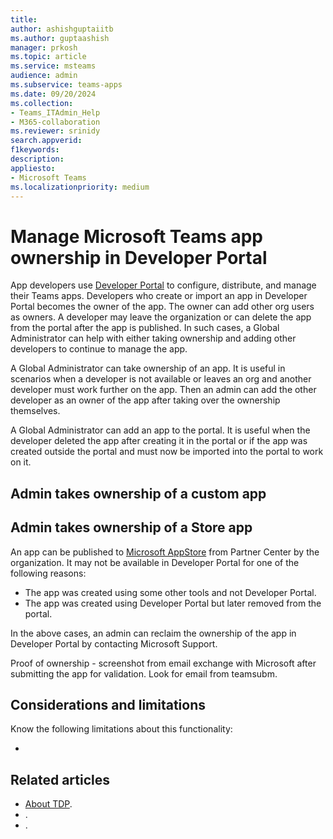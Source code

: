 ```yaml
---
title: 
author: ashishguptaiitb
ms.author: guptaashish
manager: prkosh
ms.topic: article
ms.service: msteams
audience: admin
ms.subservice: teams-apps
ms.date: 09/20/2024
ms.collection: 
- Teams_ITAdmin_Help
- M365-collaboration
ms.reviewer: srinidy
search.appverid: 
f1keywords: 
description: 
appliesto: 
- Microsoft Teams
ms.localizationpriority: medium
---
```


# Manage Microsoft Teams app ownership in Developer Portal

<!--- 
> [!NOTE]
> This feature is available only for the Commercial environments and not for GCC, GCC(H), and DoD environments.
--->

App developers use [Developer Portal](/microsoftteams/platform/concepts/build-and-test/teams-developer-portal) to configure, distribute, and manage their Teams apps. Developers who create or import an app in Developer Portal becomes the owner of the app. The owner can add other org users as owners. A developer may leave the organization or can delete the app from the portal after the app is published. In such cases, a Global Administrator can help with either taking ownership and adding other developers to continue to manage the app.

A Global Administrator can take ownership of an app. It is useful in scenarios when a developer is not available or leaves an org and another developer must work further on the app. Then an admin can add the other developer as an owner of the app after taking over the ownership themselves.

A Global Administrator can add an app to the portal. It is useful when the developer deleted the app after creating it in the portal or if the app was created outside the portal and must now be imported into the portal to work on it.

## Admin takes ownership of a custom app




## Admin takes ownership of a Store app

An app can be published to [Microsoft AppStore]() from Partner Center by the organization. It may not be available in Developer Portal for one of the following reasons:

* The app was created using some other tools and not Developer Portal.
* The app was created using Developer Portal but later removed from the portal.

In the above cases, an admin can reclaim the ownership of the app in Developer Portal by contacting Microsoft Support.




Proof of ownership - screenshot from email exchange with Microsoft after submitting the app for validation. Look for email from teamsubm.



## Considerations and limitations

Know the following limitations about this functionality:

* 

## Related articles

* [About TDP]().
* []().
* []().
